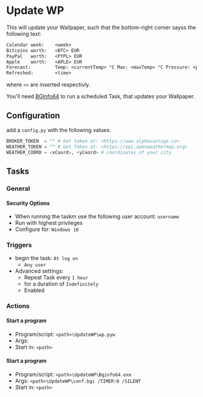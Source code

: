 # Update WP

This will update your Wallpaper, such that the bottom-right corner sayss the following text:

```txt
Calendar week:    <week>
Bitcoins worth:   <BTC> EUR
PayPal   worth:   <PYPL> EUR
Apple    worth:   <APLE> EUR
Forecast:         Temp: <currentTemp> °C Max: <maxTemp> °C Pressure: <pressure> hPa
Refreshed:        <time>
```

where `<>` are inserted respectivly.

You'll need [BGInfo64](https://docs.microsoft.com/en-us/sysinternals/downloads/bginfo) to run a scheduled Task, that updates your Wallpaper.

## Configuration

add a `config.py` with the following values:

```python
BROKER_TOKEN  = "" # Get token at: <https://www.alphavantage.co>
WEATHER_TOKEN = "" # Get Token at: <https://api.openweathermap.org>
WEATHER_COORD = <xCoord>, <yCoord> # coordinates of your city
```
## Tasks

### General

#### Security Options

- When running the taskm use the following user account: `username`
- Run with highest privileges
- Configure for: `Windows 10`

### Triggers

- begin the task: `At log on`
  - `Any user`
- Advanced settings:
  -  Repeat Task every `1 hour`
  -  for a duration of `Indefinitely`
  - Enabled

### Actions

#### Start a program

- Program/script: `<path>\UpdateWP\wp.pyw`
- Args: 
- Start in: `<path>`

#### Start a program

- Program/script: `<path>\UpdateWP\Bginfo64.exe`
- Args: `<path>\UpdateWP\conf.bgi /TIMER:0 /SILENT`
- Start in: `<path>`
